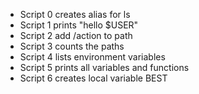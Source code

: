 - Script 0 creates alias for ls
- Script 1 prints "hello $USER"
- Script 2 add /action to path
- Script 3 counts the paths
- Script 4 lists environment variables
- Script 5 prints all variables and functions
- Script 6 creates local variable BEST
